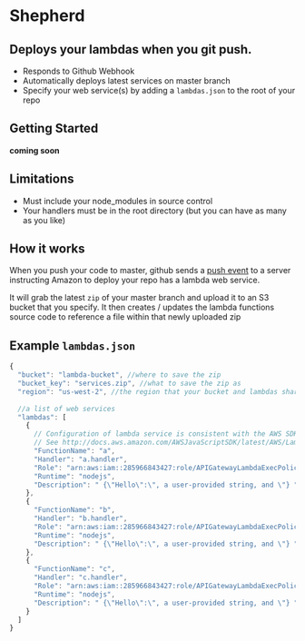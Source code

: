 Shepherd
========

Deploys your lambdas when you git push.
---------------------------------------

- Responds to Github Webhook
- Automatically deploys latest services on master branch
- Specify your web service(s) by adding a `lambdas.json` to the root of your repo

Getting Started
---------------

__coming soon__

Limitations
-----------

- Must include your node_modules in source control
- Your handlers must be in the root directory (but you can have as many as you like)

How it works
------------

When you push your code to master, github sends a [push event](https://developer.github.com/v3/activity/events/types/#pushevent) to a server instructing Amazon
to deploy your repo has a lambda web service.

It will grab the latest `zip` of your master branch and upload it to an S3 bucket
that you specify.  It then creates / updates the lambda functions source code to reference
a file within that newly uploaded zip

Example `lambdas.json`
----------------------

```js
{
  "bucket": "lambda-bucket", //where to save the zip
  "bucket_key": "services.zip", //what to save the zip as
  "region": "us-west-2", //the region that your bucket and lambdas share
  
  //a list of web services
  "lambdas": [
    {
	  // Configuration of lambda service is consistent with the AWS SDK parameters
	  // See http://docs.aws.amazon.com/AWSJavaScriptSDK/latest/AWS/Lambda.html#createFunction-property
      "FunctionName": "a",
      "Handler": "a.handler",
      "Role": "arn:aws:iam::285966843427:role/APIGatewayLambdaExecPolicy",
      "Runtime": "nodejs",
      "Description": " {\"Hello\":\", a user-provided string, and \"} "
    },
    {
      "FunctionName": "b",
      "Handler": "b.handler",
      "Role": "arn:aws:iam::285966843427:role/APIGatewayLambdaExecPolicy",
      "Runtime": "nodejs",
      "Description": " {\"Hello\":\", a user-provided string, and \"} "
    },
    {
      "FunctionName": "c",
      "Handler": "c.handler",
      "Role": "arn:aws:iam::285966843427:role/APIGatewayLambdaExecPolicy",
      "Runtime": "nodejs",
      "Description": " {\"Hello\":\", a user-provided string, and \"} "
    }
  ]
}
```